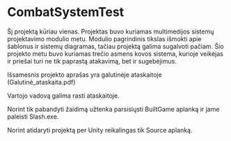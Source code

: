 # CombatSystemTest

Šį projektą kūriau vienas. Projektas buvo kuriamas multimedijos sistemų projektavimo modulio metu. Modulio pagrindinis tikslas išmokti apie šablonus ir sistemų diagramas, tačiau projektą galima sugalvoti pačiam. Šio projekto metu buvo kuriamas trečio asmens kovos sistema, kurioje veikėjas ir priešai turi ne tik paprastą atakavimą, bet ir sugebėjimus.

Išsamesnis projekto aprašas yra galutinėje ataskaitoje (Galutinė_ataskaita.pdf)

Vartojo vadovą galima rasti ataskaitoje.

Norint tik pabandyti žaidimą užtenka parsisiųsti BuiltGame aplanką ir jame paleisti Slash.exe.

Norint atidaryti projektą per Unity reikalingas tik Source aplanką.
